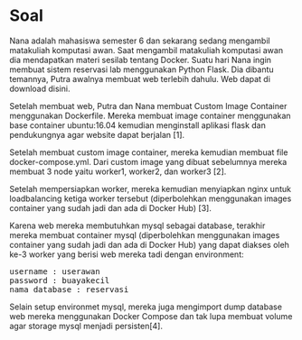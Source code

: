 # Soal
Nana adalah mahasiswa semester 6 dan sekarang sedang mengambil matakuliah komputasi awan. Saat mengambil matakuliah komputasi awan dia mendapatkan materi sesilab tentang Docker. Suatu hari Nana ingin membuat sistem reservasi lab menggunakan Python Flask. Dia dibantu temannya, Putra awalnya membuat web terlebih dahulu. Web dapat di download disini.

Setelah membuat web, Putra dan Nana membuat Custom Image Container menggunakan Dockerfile. Mereka membuat image container menggunakan base container ubuntu:16.04 kemudian menginstall aplikasi flask dan pendukungnya agar website dapat berjalan [1].

Setelah membuat custom image container, mereka kemudian membuat file docker-compose.yml. Dari custom image yang dibuat sebelumnya mereka membuat 3 node yaitu worker1, worker2, dan worker3 [2].

Setelah mempersiapkan worker, mereka kemudian menyiapkan nginx untuk loadbalancing ketiga worker tersebut (diperbolehkan menggunakan images container yang sudah jadi dan ada di Docker Hub) [3].

Karena web mereka membutuhkan mysql sebagai database, terakhir mereka membuat container mysql (diperbolehkan menggunakan images container yang sudah jadi dan ada di Docker Hub) yang dapat diakses oleh ke-3 worker yang berisi web mereka tadi dengan environment:

<pre>username : userawan
password : buayakecil
nama database : reservasi</pre>

Selain setup environmet mysql, mereka juga mengimport dump database web mereka menggunakan Docker Compose dan tak lupa membuat volume agar storage mysql menjadi persisten[4].
